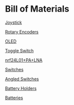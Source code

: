 # Bill of Materials

[Joystick](https://www.amazon.com/EEEKit-Replacement-Joystick-Thumbstick-Controller/dp/B0BDKRQ141/ref=sr_1_4_sspa?crid=28SSX89F7VC5J&dib=eyJ2IjoiMSJ9.d6HPSD1jn_F6ujR_s1BoeZNEp4OkaNhoFtyB--yqTh_GjHj071QN20LucGBJIEps.ZKxU8jGKJY5KRY-cCzbBL2gIaoHYK6xM4fr5JXwo2cA&dib_tag=se&keywords=com-09032%2Bjoystick&qid=1713555195&sprefix=%2Caps%2C124&sr=8-4-spons&sp_csd=d2lkZ2V0TmFtZT1zcF9idGY&th=1)

[Rotary Encoders](https://www.amazon.com/Encoder-Digital-Potentiometer-Compatible-Arduino/dp/B09KNC1J6H/ref=sr_1_5?crid=2H960SO18M7X5&dib=eyJ2IjoiMSJ9._s_FAhQr5PXlpTlOwNHvq06N2GvGv9L6H8adZYaoG3L5s_MI4_yjFueBIK2XVI9hIshPc-kpQGckeM8T_dOfJky548EHMSFyu08HaLi-UmdAk3J9YoA2Drrt1gYAle6PLvxXqjeSqE3_sPt0_geRHgazs0hky47QXZ0aMLmLQxlBI6XZ_btVxUURD78h43_vYk-sU9iTnpcQbmlv23CZkNQRF1oM9cA_WbohEqgcN4s.CIF3f1eZAkh-kklgzmxUW9Iz2Sra1WE7Z7liefFvR0c&dib_tag=se&keywords=rotary+encoder&qid=1713476654&sprefix=rotary+encoder%2Caps%2C65&sr=8-5)

[OLED](https://www.amazon.com/MakerFocus-Display-SSD1306-3-3V-5V-Arduino/dp/B079BN2J8V/ref=sr_1_3?crid=CY1VD0H1T5UZ&dib=eyJ2IjoiMSJ9.4fA8RHPv5lhvb6XzQAsJfvQmUE3xsASaAVe1ZeUawQDB1vvWkW0tnhod0efmfoy0JbAaYuYJXW_VaTiwEIY0JVENLeoywHqQBs20k6jbD9_yi_bqHl_g9IKPyggRCro6zyxf2okBEbRYsC6BqamWIZLrZlmW1ebzedribYJecs5oeR-5jhoq8327Tr9HQxsQ_IbUMMGnviuo0j4usEA9Dlf6-g-p5kaojTNpuE_v7qc.uKSIuEXvnoX1joleqkheYwCu6w0w3Q3GJ9_ysgIBvhQ&dib_tag=se&keywords=oled%2Bi2c%2B1306&qid=1713557535&sprefix=oled%2Bi2c%2B1306%2Caps%2C75&sr=8-3&th=1)

[Toggle Switch](https://www.amazon.com/Gadgeter-125VAC-Position-Terminal-Latching/dp/B01JU6KBH6/ref=as_li_ss_tl?crid=2QOS6Q3KA738Q&dchild=1&keywords=toggle+switch&qid=1588851705&s=home-garden&sprefix=toggle+swit,garden,262&sr=1-30-spons&psc=1&spLa=ZW5jcnlwdGVkUXVhbGlmaWVyPUEyWkRWMzZYQ1QzWEU4JmVuY3J5cHRlZElkPUExMDM5MTA4MVJIUVZZVkJXSzJPQiZlbmNyeXB0ZWRBZElkPUEwMDk1NzI3MlpEMEE3RzBSOTlaSyZ3aWRnZXROYW1lPXNwX2J0ZiZhY3Rpb249Y2xpY2tSZWRpcmVjdCZkb05vdExvZ0NsaWNrPXRydWU=&linkCode=sl1&tag=howto045-20&linkId=0d8e848cfc46369c8098dc28432ba5b4&language=en_US)

[nrf24L01+PA+LNA](https://www.amazon.com/ACEIRMC-Transceiver-Antistatic-ArduinoIDE-Compatible/dp/B092ZNYLYZ/ref=sr_1_9?crid=20UDXQXSFNNFP&dib=eyJ2IjoiMSJ9.qUzs0DP7Pl-SuK9AffRsGy13KDMYLuGW39ZYoNgsDw1ePCdMSyvRTM20RSNo_wQvKDnoM93rzG6wbNq2m1F0taWy3IOUWNab3GJPmvpE8cX4Y52lCE8MyiMuVC0yoxH9HFjFHQudH59SDc_5gECyxDZvacXczRktTHMgWz7WZQFZSraVFjhbrmMYvjS8NFvxtYrt9rkUlaZODyJgvASvZM5C8PZUqap0BlumsoL7dm0.bzHm-uGyjKiM6JY_TYZbqb2eBK3V0tBGfJ-Ci3zImLM&dib_tag=se&keywords=nrf24l01%2B&qid=1713477078&sprefix=nrf24l01%2B%2Caps%2C68&sr=8-9)

[Switches](https://www.amazon.com/BOJACK-Pushbutton-Switches-Momentary-Assortment/dp/B07ZBHXBZ4/ref=sr_1_2_sspa?crid=19JDJ85LF3Q8S&dib=eyJ2IjoiMSJ9.kLP3myFYEu7YxaxVJFxt0NQoc-oj0CRG6VCNBsGG9jdT2HZnfeOqCU8pntMBKnQIyVpSpPn3GiLpvjTjrBLbQW6bc_y8HDWuOLrfReD_R5GBFZdvcyVhMhe-eH2sVNvJBWNXOVL448v3TRZypl82BWQX4Bcvl1iNfKHwZm65ozY7K7ufSvWWrMokZHI-VGZdT_vAz8yJu2ZC108jwua9qAiDi9qK3JP-VYcExabWJnM.L3a2JJBGm19aLhoiB0c98gHNSrcxFmESeAzdPMQDjVM&dib_tag=se&keywords=tactile+switch&qid=1713477364&sprefix=tactile+switch%2Caps%2C78&sr=8-2-spons&sp_csd=d2lkZ2V0TmFtZT1zcF9hdGY&psc=1)

[Angled Switches](https://www.amazon.com/uxcell-Momentary-Tactile-Button-Switch/dp/B008DS13P2/ref=sr_1_1?crid=21IB81XENGMLJ&dib=eyJ2IjoiMSJ9.nR-IqpcGbhWf2UnqTBp7Ui30sztJxwLORqwhLN2SPEO6w_cBKtQQuQ4g_84c_x_yRT6h8bwXOjCnYY2-N0WGHJtfSPJUwLWosyrPZ9VaWespXDksiHzrA6z5qT3MmKPcoOeJ8DzFB3IdUDQDtyFXTK09DnoS9KTid6yEOyScEmztgpTjyNbmJRQxcO5lnuyemq7Bax6TFQ2DcSlzkhwFtf5nWe8oWI1FLQvcZM2VHgo.L3maOJpiN380ofdqpI_FAehUDz4LOmHtm5a6WkhjEY8&dib_tag=se&keywords=90+degree+tactile+switch&qid=1713477444&sprefix=90+degreetactile+switch%2Caps%2C52&sr=8-1)

[Battery Holders](https://www.amazon.com/Battery-Plastic-Storage-YOUCHENG-Connect/dp/B08LW24XND/ref=sr_1_3?crid=2BD14KHONVQKJ&dib=eyJ2IjoiMSJ9.R2rQFjg5LSLbIFM09G_uzsae23bgBjvfBrQzAc8SIECCVAzR4C44ERQ6JoXYC_JajL4n8c4LARMmkxz_-jWEFk5abReOceBEbrSbod7fHVt5-nCpNfv98YBBmhXh8sOy2YflJ_3ZEsu2thdhTjbfTbzAgF-CGjifCHyxYezBFg0nUcxDt8eIZJD9iZ1R_5OStxnXMns9JcyjVGZbnvLq329BpS-cBCIQhrRaheVtu6A.ilmB13Z8JovTh-T8GAqrQ7nZtRbISP6rNVkWnaqT0eo&dib_tag=se&keywords=lipo+battery+holder&qid=1713477624&sprefix=lipo+battery+holder%2Caps%2C83&sr=8-3)

[Batteries](https://www.18650batterystore.com/products/samsung-25r-18650)

